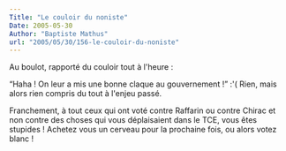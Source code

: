 ```yaml
---
Title: "Le couloir du noniste"
Date: 2005-05-30
Author: "Baptiste Mathus"
url: "2005/05/30/156-le-couloir-du-noniste"
---
```




Au boulot, rapporté du couloir tout à l'heure :

“Haha ! On leur a mis une bonne claque au gouvernement !” :'( Rien, mais
alors rien compris du tout à l'enjeu passé.

Franchement, à tout ceux qui ont voté contre Raffarin ou contre Chirac
et non contre des choses qui vous déplaisaient dans le TCE, vous êtes
stupides ! Achetez vous un cerveau pour la prochaine fois, ou alors
votez blanc !


